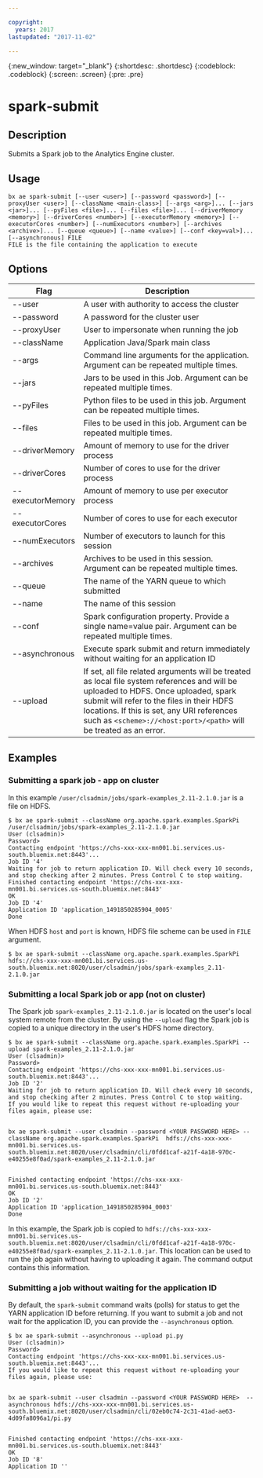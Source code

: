 ```yaml
---

copyright:
  years: 2017
lastupdated: "2017-11-02"

---
```


<!-- Attribute definitions -->
{:new_window: target="_blank"}
{:shortdesc: .shortdesc}
{:codeblock: .codeblock}
{:screen: .screen}
{:pre: .pre}

# spark‐submit
## Description

Submits a Spark job to the Analytics Engine cluster.

## Usage

```
bx ae spark-submit [--user <user>] [--password <password>] [--proxyUser <user>] [--className <main-class>] [--args <arg>]... [--jars <jar>]... [--pyFiles <file>]... [--files <file>]... [--driverMemory <memory>] [--driverCores <number>] [--executorMemory <memory>] [--executorCores <number>] [--numExecutors <number>] [--archives <archive>]... [--queue <queue>] [--name <value>] [--conf <key=val>]... [--asynchronous] FILE
FILE is the file containing the application to execute
```

## Options

Flag             | Description
---------------- | -----------------------------------------------------------------------------------------------------------------------------------------------------------------------------------------------------------------------------------------------------------------------------------------------------
--user           | A user with authority to access the cluster
--password       | A password for the cluster user
--proxyUser      | User to impersonate when running the job
--className      | Application Java/Spark main class
--args           | Command line arguments for the application. Argument can be repeated multiple times.
--jars           | Jars to be used in this Job. Argument can be repeated multiple times.
--pyFiles        | Python files to be used in this job. Argument can be repeated multiple times.
--files          | Files to be used in this job. Argument can be repeated multiple times.
--driverMemory   | Amount of memory to use for the driver process
--driverCores    | Number of cores to use for the driver process
--executorMemory | Amount of memory to use per executor process
--executorCores  | Number of cores to use for each executor
--numExecutors   | Number of executors to launch for this session
--archives       | Archives to be used in this session. Argument can be repeated multiple times.
--queue          | The name of the YARN queue to which submitted
--name           | The name of this session
--conf           | Spark configuration property. Provide a single name=value pair. Argument can be repeated multiple times.
--asynchronous   | Execute spark submit and return immediately without waiting for an application ID
--upload         | If set, all file related arguments will be treated as local file system references and will be uploaded to HDFS. Once uploaded, spark submit will refer to the files in their HDFS locations. If this is set, any URI references such as `<scheme>://<host:port>/<path>` will be treated as an error.

## Examples

### Submitting a spark job - app on cluster

In this example `/user/clsadmin/jobs/spark-examples_2.11-2.1.0.jar` is a file on HDFS.

```
$ bx ae spark-submit --className org.apache.spark.examples.SparkPi /user/clsadmin/jobs/spark-examples_2.11-2.1.0.jar
User (clsadmin)>
Password>
Contacting endpoint 'https://chs-xxx-xxx-mn001.bi.services.us-south.bluemix.net:8443'...
Job ID '4'
Waiting for job to return application ID. Will check every 10 seconds, and stop checking after 2 minutes. Press Control C to stop waiting.
Finished contacting endpoint 'https://chs-xxx-xxx-mn001.bi.services.us-south.bluemix.net:8443'
OK
Job ID '4'
Application ID 'application_1491850285904_0005'
Done
```

When HDFS `host` and `port` is known, HDFS file scheme can be used in `FILE` argument.

```
$ bx ae spark-submit --className org.apache.spark.examples.SparkPi hdfs://chs-xxx-xxx-mn001.bi.services.us-south.bluemix.net:8020/user/clsadmin/jobs/spark-examples_2.11-2.1.0.jar
```

### Submitting a local Spark job or app (not on cluster)

The Spark job `spark-examples_2.11-2.1.0.jar` is located on the user's local system remote from the cluster. By using the `--upload` flag the Spark job is copied to a unique directory in the user's HDFS home directory.

```
$ bx ae spark-submit --className org.apache.spark.examples.SparkPi --upload spark-examples_2.11-2.1.0.jar
User (clsadmin)>
Password>
Contacting endpoint 'https://chs-xxx-xxx-mn001.bi.services.us-south.bluemix.net:8443'...
Job ID '2'
Waiting for job to return application ID. Will check every 10 seconds, and stop checking after 2 minutes. Press Control C to stop waiting.
If you would like to repeat this request without re-uploading your files again, please use:


bx ae spark-submit --user clsadmin --password <YOUR PASSWORD HERE> --className org.apache.spark.examples.SparkPi  hdfs://chs-xxx-xxx-mn001.bi.services.us-south.bluemix.net:8020/user/clsadmin/cli/0fdd1caf-a21f-4a18-970c-e40255e8f0ad/spark-examples_2.11-2.1.0.jar


Finished contacting endpoint 'https://chs-xxx-xxx-mn001.bi.services.us-south.bluemix.net:8443'
OK
Job ID '2'
Application ID 'application_1491850285904_0003'
Done
```

In this example, the Spark job is copied to `hdfs://chs-xxx-xxx-mn001.bi.services.us-south.bluemix.net:8020/user/clsadmin/cli/0fdd1caf-a21f-4a18-970c-e40255e8f0ad/spark-examples_2.11-2.1.0.jar`. This location can be used to run the job again without having to uploading it again. The command output contains this information.

### Submitting a job without waiting for the application ID

By default, the `spark-submit` command waits (polls) for  status to get the YARN application ID before returning.  If you want to submit a job and not wait for the application ID, you can provide the `--asynchronous` option.

```
$ bx ae spark-submit --asynchronous --upload pi.py
User (clsadmin)>
Password>
Contacting endpoint 'https://chs-xxx-xxx-mn001.bi.services.us-south.bluemix.net:8443'...
If you would like to repeat this request without re-uploading your files again, please use:


bx ae spark-submit --user clsadmin --password <YOUR PASSWORD HERE>  --asynchronous hdfs://chs-xxx-xxx-mn001.bi.services.us-south.bluemix.net:8020/user/clsadmin/cli/02eb0c74-2c31-41ad-ae63-4d09fa8096a1/pi.py


Finished contacting endpoint 'https://chs-xxx-xxx-mn001.bi.services.us-south.bluemix.net:8443'
OK
Job ID '8'
Application ID ''
```
